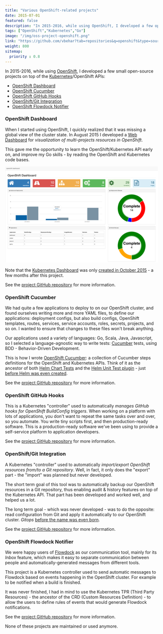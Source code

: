 ```yaml
---
title: "Various OpenShift-related projects"
date: 2015-07-01
featured: false
description: "In 2015-2016, while using OpenShift, I developed a few open-source projects on top of the Kubernetes/OpenShift APIs: integrations with Git, GitHub, Flowdock, Cucumber, and a dashboard."
tags: ["OpenShift","Kubernetes","Go"]
image: "/img/oss-project-openshift.png"
link: "https://github.com/vbehar?tab=repositories&q=openshift&type=source"
weight: 800
sitemap:
  priority : 0.8
---
```


In 2015-2016, while using [OpenShift](https://www.okd.io/), I developed a few small open-source projects on top of the [Kubernetes](https://kubernetes.io/)/OpenShift APIs:

- [OpenShift Dashboard](#openshift-dashboard)
- [OpenShift Cucumber](#openshift-cucumber)
- [OpenShift GitHub Hooks](#openshift-github-hooks)
- [OpenShift/Git Integration](#openshiftgit-integration)
- [OpenShift Flowdock Notifier](#openshift-flowdock-notifier)

### OpenShift Dashboard

When I started using OpenShift, I quickly realized that it was missing a global view of the cluster state. In August 2015 I developed a [Web Dashboard](https://github.com/vbehar/openshift-dashboard) for *visualization of multi-projects resources in OpenShift*.

This gave me the opportunity to learn the OpenShift/Kubernetes API early on, and improve my Go skills - by reading the OpenShift and Kubernetes code bases.

![OpenShift Dashboard Screenshot](/img/oss-project-openshift-dashboard.png)

Note that the [Kubernetes Dashboard](https://github.com/kubernetes/dashboard) was only [created in October 2015](https://github.com/kubernetes/dashboard/commit/5861187fa807ac1cc2d9b2ac786afeced065076c) - a few months after this project.

See the [project GitHub repository](https://github.com/vbehar/openshift-dashboard) for more information.

### OpenShift Cucumber

We had quite a few applications to deploy to on our OpenShift cluster, and found ourselves writing more and more YAML files, to define our applications: deployment configs, but also build configs, OpenShift templates, routes, services, service accounts, roles, secrets, projects, and so on. I wanted to ensure that changes to these files won't break anything.

Our applications used a variety of languages: Go, Scala, Java, Javascript, so I selected a language-agnostic way to write tests: [Cucumber](https://cucumber.io/) tests, using BDD - Behavior-Driven Development.

This is how I wrote [OpenShift Cucumber](https://github.com/vbehar/openshift-cucumber): a collection of Cucumber steps definitions for the OpenShift and Kubernetes APIs. Think of it as the ancestor of both [Helm Chart Tests](https://helm.sh/docs/topics/chart_tests/) and the [Helm Unit Test plugin](https://github.com/lrills/helm-unittest) - just [before Helm was even created](https://github.com/helm/helm/commit/94db53d0803034083a3a9b1c7a9a197c327eb6b0).

See the [project GitHub repository](https://github.com/vbehar/openshift-cucumber) for more information.

### OpenShift GitHub Hooks

This is a Kubernetes "controller" used to automatically *manages GitHub hooks for OpenShift BuildConfig triggers*. When working on a platform with lots of applications, you don't want to repeat the same tasks over and over, so you automate. You write tiny scripts first, and then production-ready software. This is a production-ready software we've been using to provide a self-service platform to application developers.

See the [project GitHub repository](https://github.com/vbehar/openshift-github-hooks) for more information.

### OpenShift/Git Integration

A Kubernetes "controller" used to automatically *import/export OpenShift resources from/to a Git repository*. Well, in fact, it only does the "export" part - the "import" was planned but never developed.

The short term goal of this tool was to automatically backup our OpenShift resources in a Git repository, thus enabling audit & history features on top of the Kubernetes API. That part has been developed and worked well, and helped us a lot.

The long term goal - which was never developed - was to do the opposite: read configuration from Git and apply it automatically to our OpenShift cluster. *Gitops* [before the name was even born](https://www.weave.works/blog/gitops-operations-by-pull-request).

See the [project GitHub repository](https://github.com/vbehar/openshift-git) for more information.

### OpenShift Flowdock Notifier

We were happy users of [Flowdock](https://www.flowdock.com/) as our communication tool, mainly for its *Inbox* feature, which makes it easy to separate communication between people and automatically-generated messages from different tools.

This project is a Kubernetes controller used to send automatic messages to Flowdock based on events happening in the OpenShift cluster. For example to be notified when a build is finished.

It was never finished, I had in mind to use the Kubernetes TPR (Third Party Resources) - the ancestor of the CRD (Custom Resources Definition) - to allow the users to define rules of events that would generate Flowdock notifications. 

See the [project GitHub repository](https://github.com/vbehar/openshift-flowdock-notifier) for more information.

None of these projects are maintained or used anymore.
